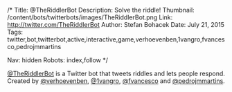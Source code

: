 /*
Title: @TheRiddlerBot
Description: Solve the riddle!
Thumbnail: /content/bots/twitterbots/images/TheRiddlerBot.png
Link: http://twitter.com/TheRiddlerBot
Author: Stefan Bohacek
Date: July 21, 2015
Tags: twitter,bot,twitterbot,active,interactive,game,verhoevenben,1vangro,fvancesco,pedrojmmartins

Nav: hidden
Robots: index,follow
*/

[@TheRiddlerBot](https://twitter.com/TheRiddlerBot) is a Twitter bot that tweets riddles and lets people respond. Created by [@verhoevenben](https://twitter.com/verhoevenben), [@1vangro](https://twitter.com/1vangro), [@fvancesco](https://twitter.com/fvancesco) and [@pedrojmmartins](https://twitter.com/pedrojmmartins).